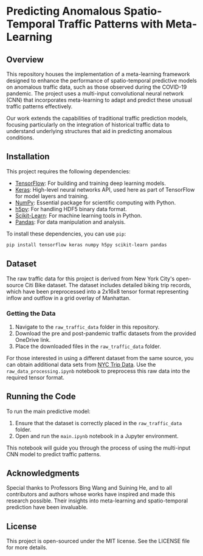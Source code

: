 # Predicting Anomalous Spatio-Temporal Traffic Patterns with Meta-Learning

## Overview

This repository houses the implementation of a meta-learning framework designed to enhance the performance of spatio-temporal predictive models on anomalous traffic data, such as those observed during the COVID-19 pandemic. The project uses a multi-input convolutional neural network (CNN) that incorporates meta-learning to adapt and predict these unusual traffic patterns effectively.

Our work extends the capabilities of traditional traffic prediction models, focusing particularly on the integration of historical traffic data to understand underlying structures that aid in predicting anomalous conditions.

## Installation

This project requires the following dependencies:

- [TensorFlow](https://www.tensorflow.org/install): For building and training deep learning models.
- [Keras](https://keras.io/getting_started/): High-level neural networks API, used here as part of TensorFlow for model layers and training.
- [NumPy](https://numpy.org/install/): Essential package for scientific computing with Python.
- [h5py](http://www.h5py.org/): For handling HDF5 binary data format.
- [Scikit-Learn](https://scikit-learn.org/stable/install.html): For machine learning tools in Python.
- [Pandas](https://pandas.pydata.org/pandas-docs/stable/getting_started/install.html): For data manipulation and analysis.

To install these dependencies, you can use `pip`:

```bash
pip install tensorflow keras numpy h5py scikit-learn pandas
```

## Dataset

The raw traffic data for this project is derived from New York City's open-source Citi Bike dataset. The dataset includes detailed biking trip records, which have been preprocessed into a 2x16x8 tensor format representing inflow and outflow in a grid overlay of Manhattan.

### Getting the Data

1. Navigate to the `raw_traffic_data` folder in this repository.
2. Download the pre and post-pandemic traffic datasets from the provided OneDrive link.
3. Place the downloaded files in the `raw_traffic_data` folder.

For those interested in using a different dataset from the same source, you can obtain additional data sets from [NYC Trip Data](https://s3.amazonaws.com/tripdata/index.html). Use the `raw_data_processing.ipynb` notebook to preprocess this raw data into the required tensor format.

## Running the Code

To run the main predictive model:
1. Ensure that the dataset is correctly placed in the `raw_traffic_data` folder.
2. Open and run the `main.ipynb` notebook in a Jupyter environment.

This notebook will guide you through the process of using the multi-input CNN model to predict traffic patterns.

## Acknowledgments

Special thanks to Professors Bing Wang and Suining He, and to all contributors and authors whose works have inspired and made this research possible. Their insights into meta-learning and spatio-temporal prediction have been invaluable.

## License

This project is open-sourced under the MIT license. See the LICENSE file for more details.
